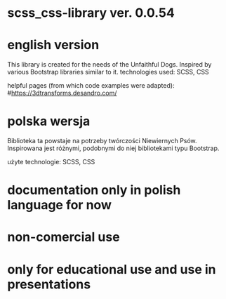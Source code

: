 # scss_css-library ver. 0.0.54

# english version
 This library is created for the needs of the Unfaithful Dogs. Inspired by various Bootstrap libraries similar to it.
 technologies used:
 SCSS, CSS


helpful pages (from which code examples were adapted):
 #https://3dtransforms.desandro.com/

# polska wersja
 Biblioteka ta powstaje na potrzeby twórczości Niewiernych Psów. Inspirowana jest różnymi, podobnymi do niej bibliotekami typu Bootstrap.

 użyte technologie:
 SCSS, CSS

# documentation only in polish language for now
# non-comercial use
# only for educational use and use in presentations
